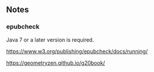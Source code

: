 ## Notes

### epubcheck

Java 7 or a later version is required.

https://www.w3.org/publishing/epubcheck/docs/running/

https://geometryzen.github.io/g20book/

